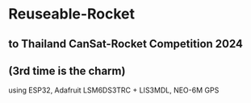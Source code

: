 # Reuseable-Rocket
## to Thailand CanSat-Rocket Competition 2024  
## (3rd time is the charm)
using ESP32, Adafruit LSM6DS3TRC + LIS3MDL, NEO-6M GPS
